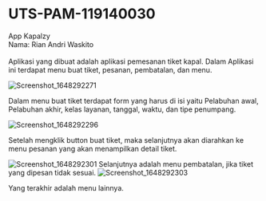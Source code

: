 # UTS-PAM-119140030
App Kapalzy </br>
Nama: Rian Andri Waskito </br>
</br>
Aplikasi yang dibuat adalah aplikasi pemesanan tiket kapal. Dalam Aplikasi ini terdapat menu buat tiket, pesanan, pembatalan, dan menu. 

![Screenshot_1648292271](https://user-images.githubusercontent.com/82927821/160236790-ef180bf2-fb94-4b99-8bdf-2282a55ac83b.png)

 
Dalam menu buat tiket terdapat form yang harus di isi yaitu Pelabuhan awal, Pelabuhan akhir, kelas layanan, tanggal, waktu, dan tipe penumpang. 

![Screenshot_1648292296](https://user-images.githubusercontent.com/82927821/160236795-3e214a17-062a-475b-b101-6a8d4c0abfee.png)

 

Setelah mengklik button buat tiket, maka selanjutnya akan diarahkan ke menu pesanan yang akan menampilkan detail tiket. 

![Screenshot_1648292301](https://user-images.githubusercontent.com/82927821/160236799-cf53dd32-a502-459e-8ae5-cf3d19b0ebd2.png)
Selanjutnya adalah menu pembatalan, jika tiket yang dipesan tidak sesuai.
![Screenshot_1648292303](https://user-images.githubusercontent.com/82927821/160236811-eb07e4db-088f-4b1d-8e8f-c793e6b76e65.png)
 
Yang terakhir adalah menu lainnya.

